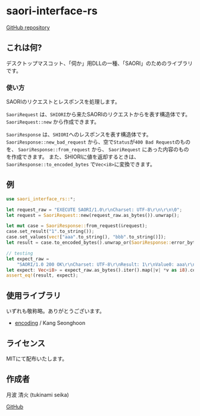 # saori-interface-rs

[GitHub repository](https://github.com/tukinami/saori-interface-rs)

## これは何?

デスクトップマスコット、「伺か」用DLLの一種、「SAORI」のためのライブラリです。

### 使い方

SAORIのリクエストとレスポンスを処理します。

`SaoriRequest` は、`SHIORI`から来たSAORIのリクエストからを表す構造体です。
`SaoriRequest::new` から作成できます。

`SaoriResponse` は、`SHIORI`へのレスポンスを表す構造体です。
`SaoriResponse::new_bad_request` から、空で`Status`が`400 Bad Request`のものを、
`SaoriResponse::from_request` から、 `SaoriRequest` にあった内容のものを作成できます。
また、SHIORIに値を返却するときは、 `SaoriResponse::to_encoded_bytes` で`Vec<i8>`に変換できます。


## 例

```rust
use saori_interface_rs::*;

let request_raw = "EXECUTE SAORI/1.0\r\nCharset: UTF-8\r\n\r\n\0";
let request = SaoriRequest::new(request_raw.as_bytes()).unwrap();

let mut case = SaoriResponse::from_request(&request);
case.set_result("1".to_string());
case.set_values(vec!["aaa".to_string(), "bbb".to_string()]);
let result = case.to_encoded_bytes().unwrap_or(SaoriResponse::error_bytes());

// testing
let expect_raw =
    "SAORI/1.0 200 OK\r\nCharset: UTF-8\r\nResult: 1\r\nValue0: aaa\r\nValue1: bbb\r\n\r\n\0";
let expect: Vec<i8> = expect_raw.as_bytes().iter().map(|v| *v as i8).collect();
assert_eq!(result, expect);
```

## 使用ライブラリ

いずれも敬称略。ありがとうございます。

+ [encoding](https://github.com/lifthrasiir/rust-encoding) / Kang Seonghoon

## ライセンス

MITにて配布いたします。

## 作成者

月波 清火 (tukinami seika)

[GitHub](https://github.com/tukinami)
